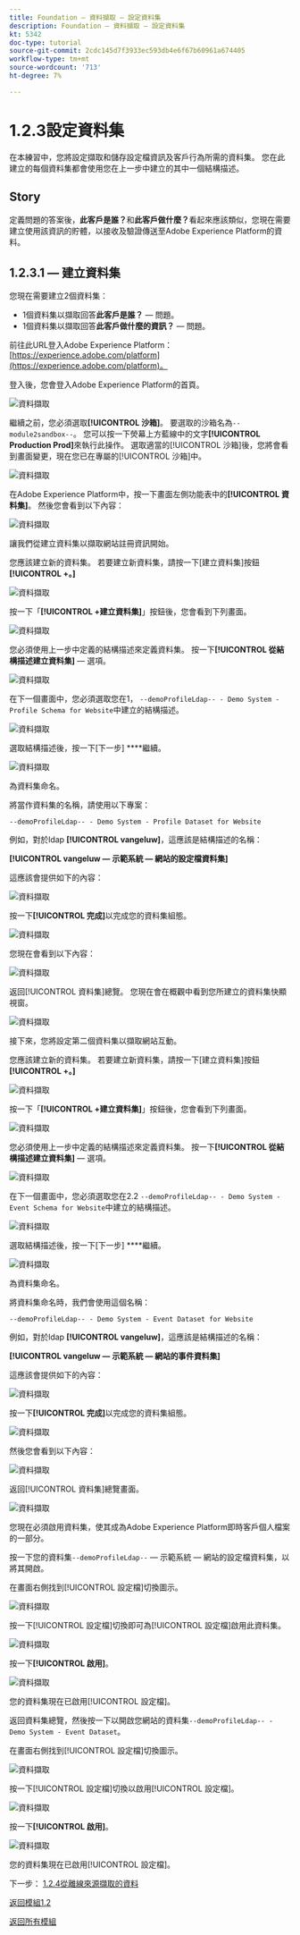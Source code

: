 ```yaml
---
title: Foundation — 資料擷取 — 設定資料集
description: Foundation — 資料擷取 — 設定資料集
kt: 5342
doc-type: tutorial
source-git-commit: 2cdc145d7f3933ec593db4e6f67b60961a674405
workflow-type: tm+mt
source-wordcount: '713'
ht-degree: 7%

---
```


# 1.2.3設定資料集

在本練習中，您將設定擷取和儲存設定檔資訊及客戶行為所需的資料集。 您在此建立的每個資料集都會使用您在上一步中建立的其中一個結構描述。

## Story

定義問題的答案後，**此客戶是誰？**&#x200B;和&#x200B;**此客戶做什麼？**&#x200B;看起來應該類似，您現在需要建立使用該資訊的貯體，以接收及驗證傳送至Adobe Experience Platform的資料。

## 1.2.3.1 — 建立資料集

您現在需要建立2個資料集：

- 1個資料集以擷取回答&#x200B;**此客戶是誰？** — 問題。
- 1個資料集以擷取回答&#x200B;**此客戶做什麼的資訊？** — 問題。

前往此URL登入Adobe Experience Platform： [https://experience.adobe.com/platform](https://experience.adobe.com/platform)。

登入後，您會登入Adobe Experience Platform的首頁。

![資料擷取](./images/home.png)

繼續之前，您必須選取&#x200B;**[!UICONTROL 沙箱]**。 要選取的沙箱名為``--module2sandbox--``。 您可以按一下熒幕上方藍線中的文字&#x200B;**[!UICONTROL Production Prod]**&#x200B;來執行此操作。 選取適當的[!UICONTROL 沙箱]後，您將會看到畫面變更，現在您已在專屬的[!UICONTROL 沙箱]中。

![資料擷取](./images/sb1.png)

在Adobe Experience Platform中，按一下畫面左側功能表中的&#x200B;**[!UICONTROL 資料集]**。  然後您會看到以下內容：

![資料擷取](./images/menudatasets.png)

讓我們從建立資料集以擷取網站註冊資訊開始。

您應該建立新的資料集。 若要建立新資料集，請按一下[建立資料集]按鈕&#x200B;**[!UICONTROL +。]**

![資料擷取](./images/createdataset.png)

按一下「**[!UICONTROL +建立資料集]**」按鈕後，您會看到下列畫面。

![資料擷取](./images/datasetsetup.png)

您必須使用上一步中定義的結構描述來定義資料集。 按一下&#x200B;**[!UICONTROL 從結構描述建立資料集]** — 選項。

![資料擷取](./images/datasetfromschema.png)

在下一個畫面中，您必須選取您在1， `--demoProfileLdap-- - Demo System - Profile Schema for Website`中建立的結構描述。

![資料擷取](./images/schemaselection.png)

選取結構描述後，按一下[下一步] ****&#x200B;繼續。

![資料擷取](./images/next.png)

為資料集命名。

將當作資料集的名稱，請使用以下專案：

`--demoProfileLdap-- - Demo System - Profile Dataset for Website`

例如，對於ldap **[!UICONTROL vangeluw]**，這應該是結構描述的名稱：

**[!UICONTROL vangeluw — 示範系統 — 網站的設定檔資料集]**

這應該會提供如下的內容：

![資料擷取](./images/datasetname.png)

按一下&#x200B;**[!UICONTROL 完成]**&#x200B;以完成您的資料集組態。

![資料擷取](./images/finish.png)

您現在會看到以下內容：

![資料擷取](./images/dsoverview1.png)

返回[!UICONTROL 資料集]總覽。 您現在會在概觀中看到您所建立的資料集快顯視窗。

![資料擷取](./images/dsoverview2.png)

接下來，您將設定第二個資料集以擷取網站互動。

您應該建立新的資料集。 若要建立新資料集，請按一下[建立資料集]按鈕&#x200B;**[!UICONTROL +。]**

![資料擷取](./images/createdataset.png)

按一下「**[!UICONTROL +建立資料集]**」按鈕後，您會看到下列畫面。

![資料擷取](./images/datasetsetup.png)

您必須使用上一步中定義的結構描述來定義資料集。 按一下&#x200B;**[!UICONTROL 從結構描述建立資料集]** — 選項。

![資料擷取](./images/datasetfromschema.png)

在下一個畫面中，您必須選取您在2.2 `--demoProfileLdap-- - Demo System - Event Schema for Website`中建立的結構描述。

![資料擷取](./images/schemaselectionee.png)

選取結構描述後，按一下[下一步] ****&#x200B;繼續。

![資料擷取](./images/next.png)

為資料集命名。

將資料集命名時，我們會使用這個名稱：

`--demoProfileLdap-- - Demo System - Event Dataset for Website`

例如，對於ldap **[!UICONTROL vangeluw]**，這應該是結構描述的名稱：

**[!UICONTROL vangeluw — 示範系統 — 網站的事件資料集]**

這應該會提供如下的內容：

![資料擷取](./images/datasetnameee.png)

按一下&#x200B;**[!UICONTROL 完成]**&#x200B;以完成您的資料集組態。

![資料擷取](./images/finish.png)

然後您會看到以下內容：

![資料擷取](./images/finish1.png)

返回[!UICONTROL 資料集]總覽畫面。

![資料擷取](./images/datasetsoverview.png)

您現在必須啟用資料集，使其成為Adobe Experience Platform即時客戶個人檔案的一部分。

按一下您的資料集`--demoProfileLdap--` — 示範系統 — 網站的設定檔資料集，以將其開啟。

在畫面右側找到[!UICONTROL 設定檔]切換圖示。

![資料擷取](./images/ds1.png)

按一下[!UICONTROL 設定檔]切換即可為[!UICONTROL 設定檔]啟用此資料集。

![資料擷取](./images/ds2.png)

按一下&#x200B;**[!UICONTROL 啟用]**。

![資料擷取](./images/ds3.png)

您的資料集現在已啟用[!UICONTROL 設定檔]。

返回資料集總覽，然後按一下以開啟您網站的資料集`--demoProfileLdap-- - Demo System - Event Dataset`。

在畫面右側找到[!UICONTROL 設定檔]切換圖示。

![資料擷取](./images/ds4.png)

按一下[!UICONTROL 設定檔]切換以啟用[!UICONTROL 設定檔]。

![資料擷取](./images/ds2.png)

按一下&#x200B;**[!UICONTROL 啟用]**。

![資料擷取](./images/ds5.png)

您的資料集現在已啟用[!UICONTROL 設定檔]。

下一步： [1.2.4從離線來源擷取的資料](./ex4.md)

[返回模組1.2](./data-ingestion.md)

[返回所有模組](../../../overview.md)
